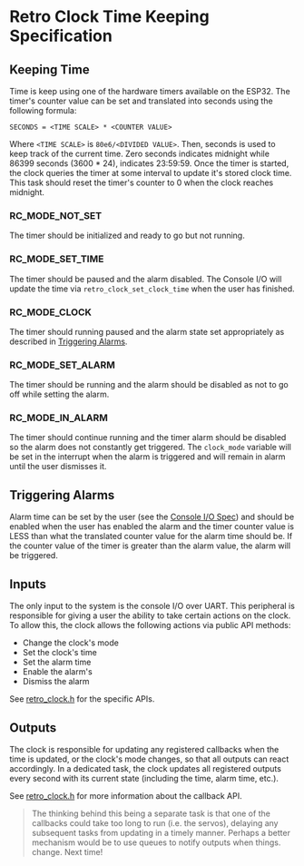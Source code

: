 # Retro Clock Time Keeping Specification 

## Keeping Time

Time is keep using one of the hardware timers available on the ESP32. The timer's 
counter value can be set and translated into seconds using the following formula:

```
SECONDS = <TIME SCALE> * <COUNTER VALUE>
```

Where `<TIME SCALE>` is `80e6/<DIVIDED VALUE>`. Then, seconds is used to keep track 
of the current time. Zero seconds indicates midnight while 86399 seconds (3600 * 24),
indicates 23:59:59.  Once the timer is started, the clock queries the timer at some 
interval to update it's stored clock time. This task should reset the timer's counter 
to 0 when the clock reaches midnight.


### RC_MODE_NOT_SET

The timer should be initialized and ready to go but not running.


### RC_MODE_SET_TIME

The timer should be paused and the alarm disabled. The Console I/O will update
the time via `retro_clock_set_clock_time` when the user has finished.


### RC_MODE_CLOCK

The timer should running paused and the alarm state set appropriately as described
in [Triggering Alarms](#triggering-alarms).


### RC_MODE_SET_ALARM

The timer should be running and the alarm should be disabled as not to go off
while setting the alarm.


### RC_MODE_IN_ALARM

The timer should continue running and the timer alarm should be disabled so the 
alarm does not constantly get triggered. The `clock_mode` variable will be set
in the interrupt when the alarm is triggered and will remain in alarm until the 
user dismisses it.


## Triggering Alarms

Alarm time can be set by the user (see the [Console I/O Spec](./console_io.md)) and should 
be enabled when the user has enabled the alarm and the timer counter value is LESS than
what the translated counter value for the alarm time should be. If the counter value of the
timer is greater than the alarm value, the alarm will be triggered.


## Inputs 

The only input to the system is the console I/O over UART. This peripheral is responsible
for giving a user the ability to take certain actions on the clock. To allow this, the 
clock allows the following actions via public API methods: 

* Change the clock's mode
* Set the clock's time
* Set the alarm time
* Enable the alarm's 
* Dismiss the alarm

See [retro_clock.h](../code/main/retro_clock.h) for the specific APIs.


## Outputs

The clock is responsible for updating any registered callbacks when the time is updated,
or the clock's mode changes, so that all outputs can react accordingly.  In a dedicated 
task, the clock updates all registered outputs every second with its current state (including 
the time, alarm time, etc.). 

See [retro_clock.h](../code/main/retro_clock.h) for more information about the callback API.

> The thinking behind this being a separate task is that one of the callbacks could take
> too long to run (i.e. the servos), delaying any subsequent tasks from updating in a timely
> manner. Perhaps a better mechanism would be to use queues to notify outputs when things. 
> change. Next time!


